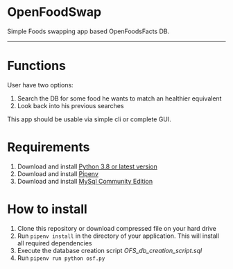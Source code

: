 # OpenFoodSwap
Simple Foods swapping app based OpenFoodsFacts DB.

---------------
# **Functions**


User have two options:

1. Search the DB for some food he wants to match an healthier equivalent
2. Look back into his previous searches

This app should be usable via simple cli or complete GUI.

# **Requirements**
1. Download and install [Python 3.8 or latest version](https://www.python.org/)
2. Download and install [Pipenv](https://pypi.org/project/pipenv/)
3. Download and install [MySql Community Edition](https://www.mysql.com/products/community/)

# **How to install**

1. Clone this repository or download compressed file on your hard drive
2. Run `pipenv install` in the directory of your application. This will install all required dependencies
3. Execute the database creation script _OFS_db_creation_script.sql_  
4. Run `pipenv run python osf.py`

